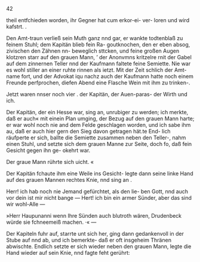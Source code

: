 42

theil entfchieden worden, ihr Gegner hat cum erkor-ei- ver-
loren und wird kafstrt. .

Den Amt-traun verließ sein Muth ganz nnd gar, er wankte
todtenblaß zu feinem Stuhl; dem Kapitän blieb fein Ra-
goutknochen, den er eben absog, zivischen den Zähnen nn-
beweglich sttcken, und feine großen Augen klotzren starr auf
den grauen Mann, ’ der Anonvmns kritzelre rnit der Gabel
auf dem zinnernen Teller nnd der Kaufmann faltete feine
Semiette. Nie war es wohl stiller an einer ruhte rinnen
als ietzt. Mit der Zeit schlich der Amt-name fort, und der
Advokat iqu nachz auch der Kaufmann hatte noch einem
Freunde perfprochen, diefen Abend eine Flasche Wein mit
ihm zu trinken-.

Jetzt waren nnser noch vier . der Kapitän, der Auen-paras-
der Wirth und ich.

Der Kapitän, der ein Hesse war, sing an, unrubiger zu
werden; ich merkte, daß er auch« mit einein Plan umging,
der Bezug auf den grauen Mann harte; er war wohl noch
nie and dem Felde geschlagen worden, und ich sabe ihm au,
daß er auch hier gern den Sieg davon getragen hät.te End-
lich räufperte er sich, ballte die Semiette zusammen neben
den Teller-, nahm einen Stuhl, und setzte sich dem grauen
Manne zur Seite, doch fo, daß fein Gesicht gegen ihn ge-
okehrt war.

Der graue Mann rührte sich uicht. «

Der Kapitän fchaute ihm eine Weile ins Gesicht- legte
dann seine linke Hand auf des grauen Mannen rechtes Knie,
nnd sing an .

Herr! ich hab noch nie Jemand gefürchtet, als den lie-
ben Gott, nnd auch vor dein ist mir nicht bange — Hert!
ich bin ein armer Sünder, aber das sind wir wohl-Alle —

»Herr Haupunanni wenn Ihre Sünden auch blutroth
wären, Drudenbeck würde sie fchneemeiß machen. ·« —

Der Kapiteln fuhr auf, starrte unt sich her, ging dann
gedankenvoll in der Stube auf nnd ab, und ich bemerkte-
daß er oft insgeheim Thränen abwischte. Endlich setzte er
sich wieder neben den grauen Mann, legte die Hand wieder
auf sein Knie, nnd fagte feht gerührt:

